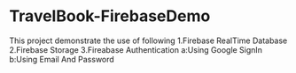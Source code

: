 # TravelBook-FirebaseDemo
This project demonstrate the use of following 
1.Firebase RealTime Database
2.Firebase Storage
3.Fireabase Authentication
  a:Using Google SignIn
  b:Using Email And Password
